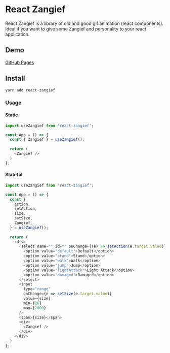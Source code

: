 # React Zangief

React Zangief is a library of old and good gif animation (react components). Ideal if you want to give some Zangief and personality to your react application.

## Demo

[GitHub Pages](https://ossan-engineer.github.io/react-zangief/)

## Install

`yarn add react-zangief`

### Usage

#### Static

```javascript
import useZangief from 'react-zangief';

const App = () => {
  const { Zangief } = useZangief();
  
  return (
    <Zangief />
  )
};
```

#### Stateful

```javascript
import useZangief from 'react-zangief';

const App = () => {
  const {
    action,
    setAction,
    size,
    setSize,
    Zangief,
  } = useZangief();
  
  return (
    <div>
      <select name="" id="" onChange={(e) => setAction(e.target.value)}>
        <option value="default">Default</option>
        <option value="stand">Stand</option>
        <option value="walk">Walk</option>
        <option value="jump">Jump</option>
        <option value="lightAttack">Light Attack</option>
        <option value="damaged">Damaged</option>
      </select>
      <input
        type="range"
        onChange={e => setSize(e.target.value)}
        value={size}
        min={16}
        max={2000}
      />
      <span>{size}</span>
      <div>
        <Zangief />
      </div>
    </div>
  )
};
```


